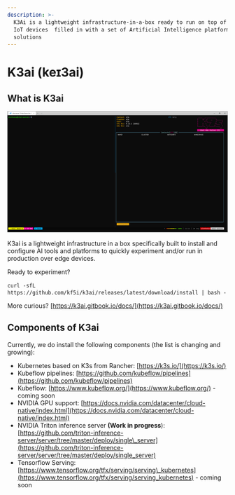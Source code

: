 ```yaml
---
description: >-
  K3Ai is a lightweight infrastructure-in-a-box ready to run on top of edge and
  IoT devices  filled in with a set of Artificial Intelligence platforms and
  solutions
---
```


# K3ai \(keɪ3ai\)

## What is K3ai

![](.gitbook/assets/demo.gif)

K3ai is a lightweight infrastructure in a box specifically built to install and configure AI tools and platforms to quickly experiment and/or run in production over edge devices.

Ready to experiment?

```text
curl -sfL https://github.com/kf5i/k3ai/releases/latest/download/install | bash -
```

More curious? [https://k3ai.gitbook.io/docs/](https://k3ai.gitbook.io/docs/)

## Components of K3ai

Currently, we do install the following components \(the list is changing and growing\):

* Kubernetes based on K3s from Rancher: [https://k3s.io/](https://k3s.io/)
* Kubeflow pipelines: [https://github.com/kubeflow/pipelines](https://github.com/kubeflow/pipelines)
* Kubeflow: [https://www.kubeflow.org/](https://www.kubeflow.org/) - coming soon
* NVIDIA GPU support: [https://docs.nvidia.com/datacenter/cloud-native/index.html](https://docs.nvidia.com/datacenter/cloud-native/index.html)
* NVIDIA Triton inference server **\(Work in progress**\): [https://github.com/triton-inference-server/server/tree/master/deploy/single\_server](https://github.com/triton-inference-server/server/tree/master/deploy/single_server)
* Tensorflow Serving: [https://www.tensorflow.org/tfx/serving/serving\_kubernetes](https://www.tensorflow.org/tfx/serving/serving_kubernetes) - coming soon

